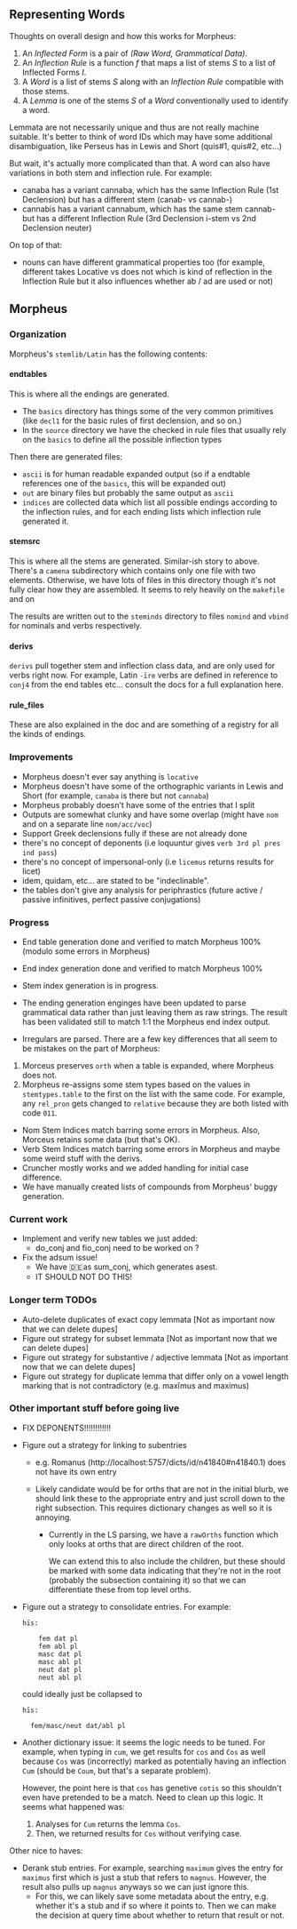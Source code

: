 ## Representing Words

Thoughts on overall design and how this works for Morpheus:

1. An _Inflected Form_ is a pair of _(Raw Word, Grammatical Data)_.
2. An _Inflection Rule_ is a function _f_ that maps a list of stems _S_ to a list of Inflected Forms _I_.
3. A _Word_ is a list of stems _S_ along with an _Inflection Rule_ compatible with those stems.
4. A _Lemma_ is one of the stems _S_ of a _Word_ conventionally used to identify a word.

Lemmata are not necessarily unique and thus are not really machine suitable. It's better to think of word IDs
which may have some additional disambiguation, like Perseus has in Lewis and Short (quis#1, quis#2, etc...)

But wait, it's actually more complicated than that. A word can also have variations in both stem and inflection rule.
For example:

- canaba has a variant cannaba, which has the same Inflection Rule (1st Declension) but has a different stem (canab- vs cannab-)
- cannabis has a variant cannabum, which has the same stem cannab- but has a different Inflection Rule (3rd Declension i-stem vs 2nd Declension neuter)

On top of that:

- nouns can have different grammatical properties too (for example, different takes Locative vs does not which is kind of reflection in the
  Inflection Rule but it also influences whether ab / ad are used or not)

## Morpheus

### Organization

Morpheus's `stemlib/Latin` has the following contents:

#### endtables

This is where all the endings are generated.

- The `basics` directory has things some of the very
  common primitives (like `decl1` for the basic rules of first declension, and so on.)
- In the `source` directory we have the checked in rule files that usually rely on the `basics` to
  define all the possible inflection types

Then there are generated files:

- `ascii` is for human readable expanded output (so if a endtable references one of the `basics`, this will be expanded out)
- `out` are binary files but probably the same output as `ascii`
- `indices` are collected data which list all possible endings according to the inflection rules, and for each ending lists which inflection rule generated it.

#### stemsrc

This is where all the stems are generated. Similar-ish story to above. There's a `camena` subdirectory which contains only one file with two elements.
Otherwise, we have lots of files in this directory though it's not fully clear how they are assembled. It seems to rely heavily on the `makefile` and on

The results are written out to the `steminds` directory to files `nomind` and `vbind` for nominals and verbs respectively.

#### derivs

`derivs` pull together stem and inflection class data, and are only used for verbs right now. For example, Latin `-īre` verbs are defined
in reference to `conj4` from the end tables etc... consult the docs for a full explanation here.

#### rule_files

These are also explained in the doc and are something of a registry for all the kinds of endings.

### Improvements

- Morpheus doesn't ever say anything is `locative`
- Morpheus doesn't have some of the orthographic variants in Lewis and Short (for example, `canaba` is there but not `cannaba`)
- Morpheus probably doesn't have some of the entries that I split
- Outputs are somewhat clunky and have some overlap (might have `nom` and on a separate line `nom/acc/voc`)
- Support Greek declensions fully if these are not already done
- there's no concept of deponents (i.e loquuntur gives `verb 3rd pl pres ind pass`)
- there's no concept of impersonal-only (i.e `licemus` returns results for licet)
- idem, quidam, etc... are stated to be "indeclinable".
- the tables don't give any analysis for periphrastics (future active / passive infinitives, perfect passive conjugations)

### Progress

- End table generation done and verified to match Morpheus 100% (modulo some errors in Morpheus)
- End index generation done and verified to match Morpheus 100%
- Stem index generation is in progress.
- The ending generation enginges have been updated to parse grammatical data
  rather than just leaving them as raw strings. The result has been validated
  still to match 1:1 the Morpheus end index output.

- Irregulars are parsed.
  There are a few key differences that all seem to be mistakes on the part of Morpheus:

1. Morceus preserves `orth` when a table is expanded, where Morpheus does not.
2. Morpheus re-assigns some stem types based on the values in `stemtypes.table` to the first
   on the list with the same code. For example, any `rel_pron` gets changed to `relative` because
   they are both listed with code `011`.

- Nom Stem Indices match barring some errors in Morpheus. Also, Morceus retains some data (but that's OK).
- Verb Stem Indices match barring some errors in Morpheus and maybe some weird stuff with the derivs.
- Cruncher mostly works and we added handling for initial case difference.
- We have manually created lists of compounds from Morpheus' buggy generation.

### Current work

- Implement and verify new tables we just added:
  - do_conj and fio_conj need to be worked on ?
- Fix the adsum issue!
  - We have :de:as sum_conj, which generates asest.
  - IT SHOULD NOT DO THIS!

### Longer term TODOs

- Auto-delete duplicates of exact copy lemmata [Not as important now that we can delete dupes]
- Figure out strategy for subset lemmata [Not as important now that we can delete dupes]
- Figure out strategy for substantive / adjective lemmata [Not as important now that we can delete dupes]
- Figure out strategy for duplicate lemma that differ only on a vowel length marking
  that is not contradictory (e.g. maxĭmus and maximus)

### Other important stuff before going live

- FIX DEPONENTS!!!!!!!!!!!!

- Figure out a strategy for linking to subentries

  - e.g. Romanus (http://localhost:5757/dicts/id/n41840#n41840.1) does not have its own entry
  - Likely candidate would be for orths that are not in the initial blurb, we should link these
    to the appropriate entry and just scroll down to the right subsection. This requires dictionary
    changes as well so it is annoying.

    - Currently in the LS parsing, we have a `rawOrths` function which only looks at orths that are
      direct children of the root.

      We can extend this to also include the children, but these should be marked with some data
      indicating that they're not in the root (probably the subsection containing it) so that we
      can differentiate these from top level orths.

- Figure out a strategy to consolidate entries. For example:

  ```
  hīs:

      fem dat pl
      fem abl pl
      masc dat pl
      masc abl pl
      neut dat pl
      neut abl pl
  ```

  could ideally just be collapsed to

  ```
  hīs:

    fem/masc/neut dat/abl pl
  ```

- Another dictionary issue: it seems the logic needs to be tuned. For example, when typing in `cum`,
  we get results for `cos` and `Cos` as well because `Cos` was (incorrectly) marked as potentially
  having an inflection `Cum` (should be `Coum`, but that's a separate problem).

  However, the point here is that `cos` has genetive `cotis` so this shouldn't even have pretended
  to be a match. Need to clean up this logic. It seems what happened was:

  1. Analyses for `Cum` returns the lemma `Cos`.
  2. Then, we returned results for `Cos` without verifying case.

Other nice to haves:

- Derank stub entries. For example, searching `maximum` gives the entry
  for `maximus` first which is just a stub that refers to `magnus`. However,
  the result also pulls up `magnus` anyways so we can just ignore this.
  - For this, we can likely save some metadata about the entry, e.g. whether
    it's a stub and if so where it points to. Then we can make the decision at
    query time about whether to return that result or not.
